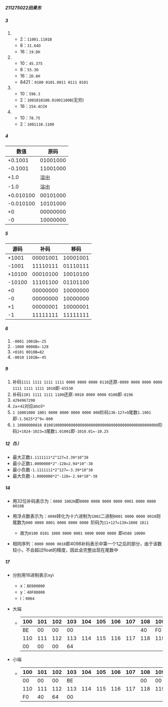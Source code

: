 ##### 211275022田昊东

##### 3

1. - 2：`11001.1101B`
   - 8：`31.64O`
   - 16：`19.DH`
2. - 10：`45.375`
   - 8：`55.3O`
   - 16：`2D.6H`
   - 8421：`0100 0101.0011 0111 0101`
3. - 10：`596.3`
   - 2：`1001010100.01001100B`(无穷)
   - 16：`254.4CCH`
4. - 10：`78.75`
   - 2：`1001110.1100`

##### 4

| 数值      | 原码     |
| --------- | -------- |
| +0.1001   | 01001000 |
| -0.1001   | 11001000 |
| +1.0      | 溢出     |
| -1.0      | 溢出     |
| +0.010100 | 00101000 |
| -0.010100 | 10101000 |
| +0        | 00000000 |
| -0        | 10000000 |

##### 5

| 源码   | 补码     | 移码     |
| ------ | -------- | -------- |
| +1001  | 00001001 | 10001001 |
| -1001  | 11110111 | 01110111 |
| +10100 | 00010100 | 10010100 |
| -10100 | 11101100 | 01101100 |
| +0     | 00000000 | 10000000 |
| -0     | 00000000 | 10000000 |
| +1     | 00000001 | 10000001 |
| -1     | 11111111 | 11111111 |

##### 6

1. `-0001 1001B=-25`
2. `-1000 0000B=-128`
3. `+0101 0010B=82`
4. `-0010 1101B=-45`

##### 9

1. 补码`1111 1111 1111 1111 0000 0000 0000 0110`还原`-0000 0000 0000 0000 1111 1111 1111 1010`即`-65530`
2. 补码`1101 1111 1111 1100`还原`-0010 0000 0000 0100`即`-8196`
3. `4294967290`
4. `2a`=`42`对应ascii`*`
5. `1 10001000 1001 0000 0000 0000 0000 000`阶码`136-127=9`尾数`1.1001`即`-1.5625*2^9=-800`
6. `1 10000000010 010010000000000000000000000000000000000000000000000`阶码`2+1024-1023=3`尾数`1.01001`即`-1010.01=-10.25`

##### 12（5）

- 最大正数`1.1111111*2^127=3.39*10^38`
- 最小正数`1.0000000*2^-128=2.94*10^-38`
- 最小负数`-1.1111111*2^127=-3.39*10^38`
- 最大负数`-1.0000000*2^-128=-2.94*10^-38`

##### 14

- 用32位补码表示为：`0000 1002H`即`0000 0000 0000 0000 0001 0000 0000 0010B`

- 用浮点数表示为：`4098`转化为十六进制为`1002`二进制`0001 0000 0000 0010`则尾数为`000 0000 0001 0000 0000 0000 `阶码为`11+127=139=1000 1011`
  - 故为`0100 0101 1000 0000 0001 0000 0000 0000 `即`4580 1000H`
- 相同序列：`0000 0000 0010`即4098补码表示中第一个1之后的部分，由于该数较小，不会超过float的精度，因此会完整出现在尾数中

##### 17

- 分别用16进制表示xyi
  - x：`BE000000`
  - y：`40F00000`
  - i：`0064`

- 大端

  - | 100  | 101  | 102  | 103  | 104  | 105  | 106  | 107  | 108  | 109  |
    | ---- | ---- | ---- | ---- | ---- | ---- | ---- | ---- | ---- | ---- |
    | BE   | 00   | 00   | 00   |      |      |      |      | 40   | F0   |
    | 110  | 111  | 112  | 113  | 114  | 115  | 116  | 117  | 118  | 119  |
    | 00   | 00   | 00   | 64   |      |      |      |      |      |      |

    

- 小端

  - | 100  | 101  | 102  | 103  | 104  | 105  | 106  | 107  | 108  | 109  |
    | ---- | ---- | ---- | ---- | ---- | ---- | ---- | ---- | ---- | ---- |
    | 00   | 00   | 00   | BE   |      |      |      |      | 00   | 00   |
    | 110  | 111  | 112  | 113  | 114  | 115  | 116  | 117  | 118  | 119  |
    | F0   | 40   | 64   | 00   |      |      |      |      |      |      |

    